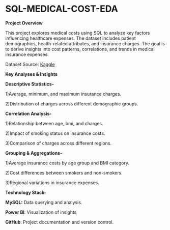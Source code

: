 # SQL-MEDICAL-COST-EDA

**Project Overview**

This project explores medical costs using SQL to analyze key factors influencing healthcare expenses. The dataset includes patient demographics, health-related attributes, and insurance charges. The goal is to derive insights into cost patterns, correlations, and trends in medical insurance expenses.

Dataset
Source: [Kaggle](https://www.kaggle.com/datasets/nanditapore/medical-cost-dataset)

**Key Analyses & Insights**

**Descriptive Statistics-**

1)Average, minimum, and maximum insurance charges.

2)Distribution of charges across different demographic groups.

**Correlation Analysis-**

1)Relationship between age, bmi, and charges.

2)Impact of smoking status on insurance costs.

3)Comparison of charges across different regions.

**Grouping & Aggregations-**

1)Average insurance costs by age group and BMI category.

2)Cost differences between smokers and non-smokers.

3)Regional variations in insurance expenses.

**Technology Stack-**

**MySQL:** Data querying and analysis.

**Power BI**: Visualization of insights 

**GitHub**: Project documentation and version control.


